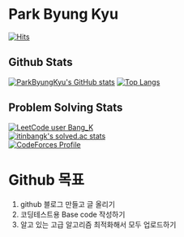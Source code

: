 # Park Byung Kyu 

[![Hits](https://hits.seeyoufarm.com/api/count/incr/badge.svg?url=https%3A%2F%2Fgithub.com%2FPark-ByungKyu&count_bg=%2379C83D&title_bg=%23555555&icon=&icon_color=%23E7E7E7&title=hits&edge_flat=false)](https://github.com/Park-ByungKyu)  

## Github Stats
[![ParkByungKyu's GitHub stats](https://github-readme-stats.vercel.app/api?username=Park-ByungKyu)](https://github.com/Park-ByungKyu)
[![Top Langs](https://github-readme-stats.vercel.app/api/top-langs/?username=Park-ByungKyu)](https://github.com/Park-ByungKyu)  
## Problem Solving Stats
[![LeetCode user Bang_K](https://img.shields.io/badge/dynamic/json?style=flat&labelColor=black&color=%23ffa116&label=Solved&query=solvedOverTotal&url=https%3A%2F%2Fleetcode-badge.vercel.app%2Fapi%2Fusers%2FBang_k&logo=leetcode&logoColor=yellow)](https://leetcode.com/Bang_K/)  
[![itinbangk's solved.ac stats](https://github-readme-solvedac.hyp3rflow.vercel.app/api/?handle=itinbangk)](https://www.acmicpc.net/user/itinbangk)  
[![CodeForces Profile](https://cf.leed.at?id=itinbangk)](https://codeforces.com/profile/Bang.K)  



# Github 목표
1. github 블로그 만들고 글 올리기
2. 코딩테스트용 Base code 작성하기
3. 알고 있는 고급 알고리즘 최적화해서 모두 업로드하기
